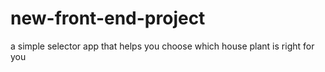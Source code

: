 # new-front-end-project
a simple selector app that helps you choose which house plant is right for you 
